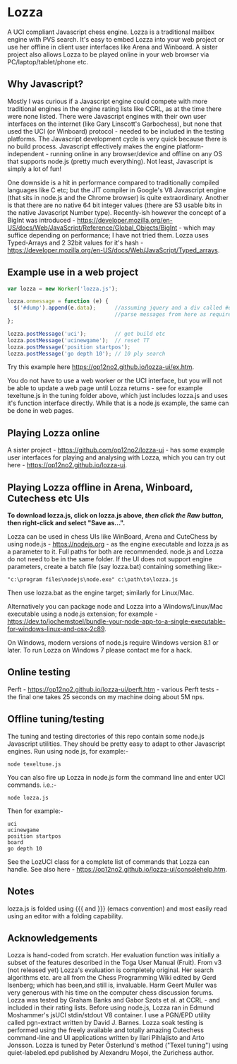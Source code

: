 # Lozza

A UCI compliant Javascript chess engine. Lozza is a traditional mailbox engine with PVS search. It's easy to embed Lozza into your web project or use her offline in client user interfaces like Arena and Winboard. A sister project also allows Lozza to be played online in your web browser via PC/laptop/tablet/phone etc. 

## Why Javascript?

Mostly I was curious if a Javascript engine could compete with more traditional engines in the engine rating lists like CCRL, as at the time there were none listed. There were Javascript engines with their own user interfaces on the internet (like Gary Linscott's Garbochess), but none that used the UCI (or Winboard) protocol - needed to be included in the testing platforms. The Javascript development cycle is very quick because there is no build process. Javascript effectively makes the engine platform-independent - running online in any browser/device and offline on any OS that supports node.js (pretty much everything). Not least, Javascript is simply a lot of fun! 

One downside is a hit in performance compared to traditionally compiled languages like C etc; but the JIT compiler in Google's V8 Javascript engine (that sits in node.js and the Chrome browser) is quite extraordinary. Another is that there are no native 64 bit integer values (there are 53 usable bits in the native Javascript Number type). Recently-ish however the concept of a BigInt was introduced - https://developer.mozilla.org/en-US/docs/Web/JavaScript/Reference/Global_Objects/BigInt - which may suffice depending on performance; I have not tried them. Lozza uses Typed-Arrays and 2 32bit values for it's hash - https://developer.mozilla.org/en-US/docs/Web/JavaScript/Typed_arrays.  

## Example use in a web  project

```Javascript
var lozza = new Worker('lozza.js');

lozza.onmessage = function (e) {
  $('#dump').append(e.data);      //assuming jquery and a div called #dump
                                  //parse messages from here as required
};

lozza.postMessage('uci');         // get build etc
lozza.postMessage('ucinewgame');  // reset TT
lozza.postMessage('position startpos');
lozza.postMessage('go depth 10'); // 10 ply search
```

Try this example here https://op12no2.github.io/lozza-ui/ex.htm.

You do not have to use a web worker or the UCI interface, but you will not be able to update a web page until Lozza returns - see for example texeltune.js in the tuning folder above, which just includes lozza.js and uses it's function interface directly. While that is a node.js example, the same can be done in web pages.

## Playing Lozza online

A sister project - https://github.com/op12no2/lozza-ui - has some example user interfaces for playing and analysing with Lozza, which you can try out here - https://op12no2.github.io/lozza-ui.

## Playing Lozza offline in Arena, Winboard, Cutechess etc UIs

**To download lozza.js, click on lozza.js above, _then click the Raw button_, then right-click and select "Save as...".**

Lozza can be used in chess UIs like WinBoard, Arena and CuteChess by using node.js - https://nodejs.org - as the engine executable and lozza.js as a parameter
to it. Full paths for both are recommended. node.js and Lozza do not need to be in the same folder. If the UI does not support engine parameters, create a batch file (say lozza.bat) containing something like:-

```
"c:\program files\nodejs\node.exe" c:\path\to\lozza.js 
```

Then use lozza.bat as the engine target; similarly for Linux/Mac.  

Alternatively you can package node and Lozza into a Windows/Linux/Mac executable using a node.js extension; for example - https://dev.to/jochemstoel/bundle-your-node-app-to-a-single-executable-for-windows-linux-and-osx-2c89.

On Windows, modern versions of node.js require Windows version 8.1 or later. To run Lozza on Windows 7 please contact me for a hack.

## Online testing

Perft - https://op12no2.github.io/lozza-ui/perft.htm - various Perft tests - the final one takes 25 seconds on my machine doing about 5M nps.

## Offline tuning/testing

The tuning and testing directories of this repo contain some node.js Javascript utilities. They should be pretty easy to adapt to other Javascript engines. Run using node.js, for example:-

```
node texeltune.js
```

You can also fire up Lozza in node.js form the command line and enter UCI commands. i.e.:-

```
node lozza.js
```

Then for example:-

```
uci
ucinewgame
position startpos
board
go depth 10
```

See the LozUCI class for a complete list of commands that Lozza can handle. See also here - https://op12no2.github.io/lozza-ui/consolehelp.htm. 

## Notes

lozza.js is folded using {{{ and }}} (emacs convention) and most easily read using an editor with a folding capability.

## Acknowledgements

Lozza is hand-coded from scratch. Her evaluation function was initially a subset of the features described in the Toga User Manual (Fruit). From v3 (not released yet) Lozza's evaluation is completely original. Her search algorithms etc. are all from the Chess Programming Wiki edited by Gerd Isenberg; which has been,and still is, invaluable. Harm Geert Muller was very generous with his time on the computer chess discussion forums. Lozza was tested by Graham Banks and Gabor Szots et al. at CCRL - and included in their rating lists. Before using node.js, Lozza ran in Edmund Moshammer's jsUCI stdin/stdout V8 container. I use a PGN/EPD utility called pgn-extract written by David J. Barnes. Lozza soak testing is performed using the freely available and totally amazing Cutechess command-line and UI applications written by Ilari Pihlajisto and Arto Jonsson. Lozza is tuned by Peter Österlund's method ("Texel tuning") using quiet-labeled.epd published by Alexandru Moșoi, the Zurichess author.  
